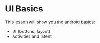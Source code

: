 # UI Basics

This lesson will show you the android basics:
* UI (buttons, layout)
* Activities and Intent
